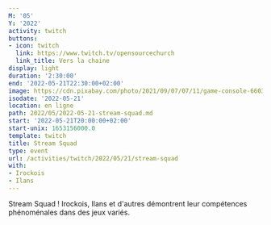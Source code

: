 ```yaml
---
M: '05'
Y: '2022'
activity: twitch
buttons:
- icon: twitch
  link: https://www.twitch.tv/opensourcechurch
  link_title: Vers la chaine
display: light
duration: '2:30:00'
end: '2022-05-21T22:30:00+02:00'
image: https://cdn.pixabay.com/photo/2021/09/07/07/11/game-console-6603120_960_720.jpg
isodate: '2022-05-21'
location: en ligne
path: 2022/05/2022-05-21-stream-squad.md
start: '2022-05-21T20:00:00+02:00'
start-unix: 1653156000.0
template: twitch
title: Stream Squad
type: event
url: /activities/twitch/2022/05/21/stream-squad
with:
- Irockois
- Ilans
---
```

Stream Squad ! Irockois, Ilans et d'autres démontrent leur compétences phénoménales dans des jeux variés.
